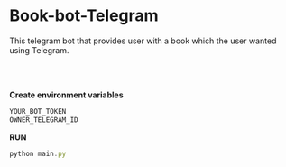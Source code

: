 # Book-bot-Telegram
This telegram bot that provides user with a book which the user wanted using Telegram.

<br/>
<br/>

**Create environment variables**

```javascript
YOUR_BOT_TOKEN
OWNER_TELEGRAM_ID
```

**RUN**
```javascript
python main.py
```